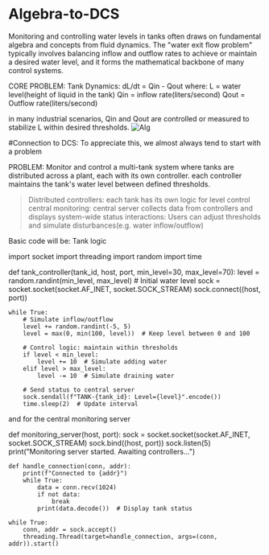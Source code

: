 # Algebra-to-DCS
Monitoring and controlling water levels in tanks often draws on fundamental algebra and concepts from fluid dynamics. The "water exit flow problem" typically involves balancing inflow and outflow rates to achieve or maintain a desired water level, and it forms the mathematical backbone of many control systems.

CORE PROBLEM:
Tank Dynamics: dL/dt = Qin - Qout
where:
      L = water level(height of liquid in the tank)
      Qin = inflow rate(liters/second)
      Qout = Outflow rate(liters/second)

in many industrial scenarios, Qin and Qout are controlled or measured to stabilize L within desired thresholds.
![Alg](https://github.com/user-attachments/assets/5c99c50d-69b5-48df-88e3-2d8b9429fe95)


#Connection to DCS:
To appreciate this, we almost always tend to start with a problem


PROBLEM:
Monitor and control a multi-tank system where tanks are distributed across a plant, each with its own controller. each controller maintains the tank's water level between defined thresholds.
>Distributed controllers: each tank has its own logic for level control
>central monitoring: central server collects data from controllers and displays system-wide status
>interactions: Users can adjust thresholds and simulate disturbances(e.g. water inflow/outflow)

Basic code will be:
Tank logic

import socket
import threading
import random
import time

def tank_controller(tank_id, host, port, min_level=30, max_level=70):
    level = random.randint(min_level, max_level)  # Initial water level
    sock = socket.socket(socket.AF_INET, socket.SOCK_STREAM)
    sock.connect((host, port))

    while True:
        # Simulate inflow/outflow
        level += random.randint(-5, 5)
        level = max(0, min(100, level))  # Keep level between 0 and 100
        
        # Control logic: maintain within thresholds
        if level < min_level:
            level += 10  # Simulate adding water
        elif level > max_level:
            level -= 10  # Simulate draining water

        # Send status to central server
        sock.sendall(f"TANK-{tank_id}: Level={level}".encode())
        time.sleep(2)  # Update interval

and for the central monitoring server

def monitoring_server(host, port):
    sock = socket.socket(socket.AF_INET, socket.SOCK_STREAM)
    sock.bind((host, port))
    sock.listen(5)
    print("Monitoring server started. Awaiting controllers...")
    
    def handle_connection(conn, addr):
        print(f"Connected to {addr}")
        while True:
            data = conn.recv(1024)
            if not data:
                break
            print(data.decode())  # Display tank status
            
    while True:
        conn, addr = sock.accept()
        threading.Thread(target=handle_connection, args=(conn, addr)).start()



